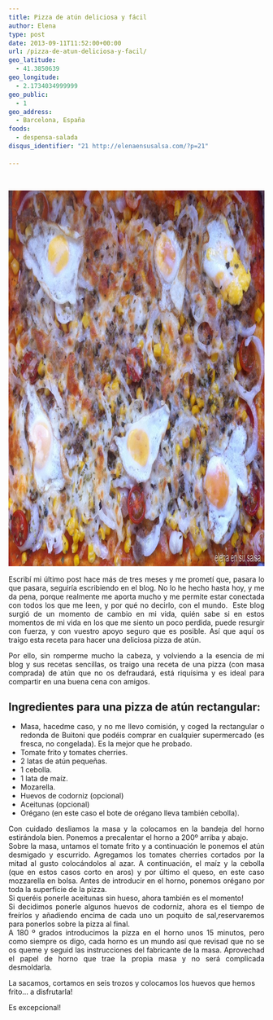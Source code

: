 ```yaml
---
title: Pizza de atún deliciosa y fácil
author: Elena
type: post
date: 2013-09-11T11:52:00+00:00
url: /pizza-de-atun-deliciosa-y-facil/
geo_latitude:
  - 41.3850639
geo_longitude:
  - 2.1734034999999
geo_public:
  - 1
geo_address:
  - Barcelona, España
foods:
  - despensa-salada
disqus_identifier: "21 http://elenaensusalsa.com/?p=21"

---
```

&nbsp;

[<img class="alignnone size-full wp-image-203" src="/2018/03/la-252520foto-2525204_thumb-25255B35-25255D.jpg" alt="" width="1024" height="738" />][1]

<p align="justify">
  Escribí mi último post hace más de tres meses y me prometí que, pasara lo que pasara, seguiría escribiendo en el blog. No lo he hecho hasta hoy, y me da pena, porque realmente me aporta mucho y me permite estar conectada con todos los que me leen, y por qué no decirlo, con el mundo.  Este blog surgió de un momento de cambio en mi vida, quién sabe si en estos momentos de mi vida en los que me siento un poco perdida, puede resurgir con fuerza, y con vuestro apoyo seguro que es posible. Así que aquí os traigo esta receta para hacer una deliciosa pizza de atún.
</p>

<p align="justify">
  Por ello, sin romperme mucho la cabeza, y volviendo a la esencia de mi blog y sus recetas sencillas, os traigo una receta de una pizza (con masa comprada) de atún que no os defraudará, está riquísima y es ideal para compartir en una buena cena con amigos.
</p>

<h2 align="justify">
  Ingredientes para una pizza de atún rectangular:
</h2>

  * <div align="justify">
      Masa, hacedme caso, y no me llevo comisión, y coged la rectangular o redonda de Buitoni que podéis comprar en cualquier supermercado (es fresca, no congelada). Es la mejor que he probado.
    </div>

  * <div align="justify">
      Tomate frito y tomates cherries.
    </div>

  * <div align="justify">
      2 latas de atún pequeñas.
    </div>

  * <div align="justify">
      1 cebolla.
    </div>

  * <div align="justify">
      1 lata de maíz.
    </div>

  * <div align="justify">
      Mozarella.
    </div>

  * <div align="justify">
      Huevos de codorniz (opcional)
    </div>

  * <div align="justify">
      Aceitunas (opcional)
    </div>

  * <div align="justify">
      Orégano (en este caso el bote de orégano lleva también cebolla).
    </div>

<div align="justify">
  Con cuidado desliamos la masa y la colocamos en la bandeja del horno estirándola bien. Ponemos a precalentar el horno a 200º arriba y abajo.
</div>

<div align="justify">
  Sobre la masa, untamos el tomate frito y a continuación le ponemos el atún desmigado y escurrido. Agregamos los tomates cherries cortados por la mitad al gusto colocándolos al azar. A continuación, el maíz y la cebolla (que en estos casos corto en aros) y por último el queso, en este caso mozzarella en bolsa. Antes de introducir en el horno, ponemos orégano por toda la superficie de la pizza.
</div>

<div align="justify">
  Si queréis ponerle aceitunas sin hueso, ahora también es el momento!
</div>

<div align="justify">
  Si decidimos ponerle algunos huevos de codorniz, ahora es el tiempo de freírlos y añadiendo encima de cada uno un poquito de sal,reservaremos para ponerlos sobre la pizza al final.
</div>

<div align="justify">
  A 180 º grados introducimos la pizza en el horno unos 15 minutos, pero como siempre os digo, cada horno es un mundo así que revisad que no se os queme y seguid las instrucciones del fabricante de la masa. Aprovechad el papel de horno que trae la propia masa y no será complicada desmoldarla.
</div>

La sacamos, cortamos en seis trozos y colocamos los huevos que hemos frito… a disfrutarla!

Es excepcional!

 [1]: /2018/03/la-252520foto-2525204_thumb-25255B35-25255D.jpg

